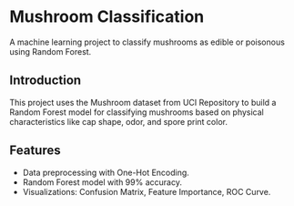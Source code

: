 # Mushroom Classification

A machine learning project to classify mushrooms as edible or poisonous using Random Forest.

## Introduction
This project uses the Mushroom dataset from UCI Repository to build a Random Forest model for classifying mushrooms based on physical characteristics like cap shape, odor, and spore print color.

## Features
- Data preprocessing with One-Hot Encoding.
- Random Forest model with 99% accuracy.
- Visualizations: Confusion Matrix, Feature Importance, ROC Curve.
